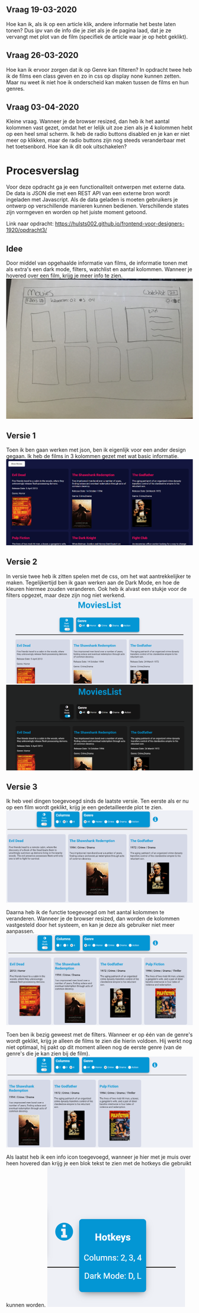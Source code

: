 ## Vraag 19-03-2020
Hoe kan ik, als ik op een article klik, andere informatie het beste laten tonen?
Dus ipv van de info die je ziet als je de pagina laad, dat je ze vervangt met plot van de film (specifiek de article waar je op hebt geklikt).

## Vraag 26-03-2020
Hoe kan ik ervoor zorgen dat ik op Genre kan filteren?
In opdracht twee heb ik de films een class geven en zo in css op display none kunnen zetten.
Maar nu weet ik niet hoe ik onderscheid kan maken tussen de films en hun genres.

## Vraag 03-04-2020
Kleine vraag. Wanneer je de browser resized, dan heb ik het aantal kolommen vast gezet, omdat het er lelijk uit zoe zien als je 4 kolommen hebt op een heel smal scherm. Ik heb de radio buttons disabled en je kan er niet meer op klikken, maar de radio buttons zijn nog steeds veranderbaar met het toetsenbord. Hoe kan ik dit ook uitschakelen?

# Procesverslag

Voor deze opdracht ga je een functionaliteit ontwerpen met externe data. De data is JSON die met een REST API van een externe bron wordt ingeladen met Javascript. Als de data geladen is moeten gebruikers je ontwerp op verschillende manieren kunnen bedienen. Verschillende states zijn vormgeven en worden op het juiste moment getoond.

Link naar opdracht: https://hulsts002.github.io/frontend-voor-designers-1920/opdracht3/

## Idee
Door middel van opgehaalde informatie van films, de informatie tonen met als extra's een dark mode, filters, watchlist en aantal kolommen.
Wanneer je hovered over een film, krijg je meer info te zien.
![alt text](https://github.com/hulsts002/frontend-voor-designers-1920/blob/master/opdracht3/img/Readme/Schets.jpeg "Schets")

## Versie 1
Toen ik ben gaan werken met json, ben ik eigenlijk voor een ander design gegaan. Ik heb de films in 3 kolommen gezet met wat basic informatie.
![alt text](https://github.com/hulsts002/frontend-voor-designers-1920/blob/master/opdracht3/img/Readme/Versie1.1.png "Versie 1")

## Versie 2
In versie twee heb ik zitten spelen met de css, om het wat aantrekkelijker te maken. Tegelijkertijd ben ik gaan werken aan de Dark Mode, en hoe de kleuren hiermee zouden veranderen. Ook heb ik alvast een stukje voor de filters opgezet, maar deze zijn nog niet werkend.
![alt text](https://github.com/hulsts002/frontend-voor-designers-1920/blob/master/opdracht3/img/Readme/Versie2.1.png "Versie 2.1")
![alt text](https://github.com/hulsts002/frontend-voor-designers-1920/blob/master/opdracht3/img/Readme/Versie2.2.png "Versie 2.2")

## Versie 3
Ik heb veel dingen toegevoegd sinds de laatste versie.
Ten eerste als er nu op een film wordt geklikt, krijg je een gedetailleerde plot te zien.
![alt text](https://github.com/hulsts002/frontend-voor-designers-1920/blob/master/opdracht3/img/Readme/Versie3.1.png "Versie 3.1")

Daarna heb ik de functie toegevoegd om het aantal kolommen te veranderen. Wanneer je de browser resized, dan worden de kolommen vastgesteld door het systeem, en kan je deze als gebruiker niet meer aanpassen.
![alt text](https://github.com/hulsts002/frontend-voor-designers-1920/blob/master/opdracht3/img/Readme/Versie3.2.png "Versie 3.2")

Toen ben ik bezig geweest met de filters. Wanneer er op één van de genre's wordt geklikt, krijg je alleen de films te zien die hierin voldoen.
Hij werkt nog niet optimaal, hij pakt op dit moment alleen nog de eerste genre (van de genre's die je kan zien bij de film).
![alt text](https://github.com/hulsts002/frontend-voor-designers-1920/blob/master/opdracht3/img/Readme/Versie3.3.png "Versie 3.3")

Als laatst heb ik een info icon toegevoegd, wanneer je hier met je muis over heen hovered dan krijg je een blok tekst te zien met de hotkeys die gebruikt kunnen worden.
![alt text](https://github.com/hulsts002/frontend-voor-designers-1920/blob/master/opdracht3/img/Readme/Versie3.4.png "Versie 3.4")
